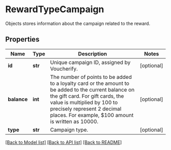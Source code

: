 # RewardTypeCampaign

Objects stores information about the campaign related to the reward.

## Properties
Name | Type | Description | Notes
------------ | ------------- | ------------- | -------------
**id** | **str** | Unique campaign ID, assigned by Voucherify. | [optional] 
**balance** | **int** | The number of points to be added to a loyalty card or the amount to be added to the current balance on the gift card.  For gift cards, the value is multiplied by 100 to precisely represent 2 decimal places. For example, $100 amount is written as 10000. | [optional] 
**type** | **str** | Campaign type. | [optional] 

[[Back to Model list]](../README.md#documentation-for-models) [[Back to API list]](../README.md#documentation-for-api-endpoints) [[Back to README]](../README.md)


